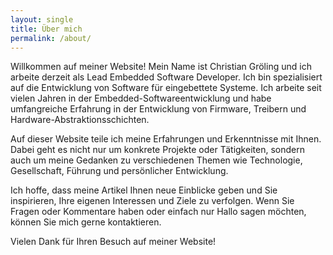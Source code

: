 ```yaml
---
layout: single
title: Über mich
permalink: /about/
---
```


Willkommen auf meiner Website! Mein Name ist Christian Gröling und ich arbeite derzeit als Lead Embedded Software Developer. Ich bin spezialisiert auf die Entwicklung von Software für eingebettete Systeme. Ich arbeite seit vielen Jahren in der Embedded-Softwareentwicklung und habe umfangreiche Erfahrung in der Entwicklung von Firmware, Treibern und Hardware-Abstraktionsschichten.

Auf dieser Website teile ich meine Erfahrungen und Erkenntnisse mit Ihnen. Dabei geht es nicht nur um konkrete Projekte oder Tätigkeiten, sondern auch um meine Gedanken zu verschiedenen Themen wie Technologie, Gesellschaft, Führung und persönlicher Entwicklung.

Ich hoffe, dass meine Artikel Ihnen neue Einblicke geben und Sie inspirieren, Ihre eigenen Interessen und Ziele zu verfolgen. Wenn Sie Fragen oder Kommentare haben oder einfach nur Hallo sagen möchten, können Sie mich gerne kontaktieren.

Vielen Dank für Ihren Besuch auf meiner Website!
